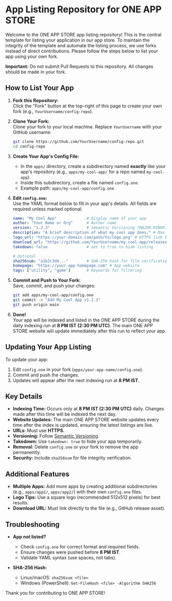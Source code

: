 # App Listing Repository for ONE APP STORE

Welcome to the ONE APP STORE app listing repository! This is the central template for listing your application in our app store. To maintain the integrity of the template and automate the listing process, we use forks instead of direct contributions. Please follow the steps below to list your app using your own fork.

**Important:** Do not submit Pull Requests to this repository. All changes should be made in your fork.

## How to List Your App

1. **Fork this Repository:**  
   Click the "Fork" button at the top-right of this page to create your own fork (e.g., `YourUsername/config-repo`).

2. **Clone Your Fork:**  
   Clone your fork to your local machine. Replace `YourUsername` with your GitHub username:
   ```bash
   git clone https://github.com/YourUsername/config-repo.git
   cd config-repo
   ```

3. **Create Your App's Config File:**  
   - In the `apps/` directory, create a subdirectory named **exactly** like your app's repository (e.g., `apps/my-cool-app/` for a repo named `my-cool-app`).  
   - Inside this subdirectory, create a file named `config.one`.  
   - Example path: `apps/my-cool-app/config.one`

4. **Edit `config.one`:**  
   Use the YAML format below to fill in your app's details. All fields are required unless marked optional.
   ```yaml
   name: "My Cool App"             # Display name of your app
   author: "Your Name or Org"      # Author name
   version: "1.2.3"                # Semantic Versioning (MAJOR.MINOR.PATCH)
   description: "A brief description of what my cool app does." # Max 100 characters
   logo_url: "https://your-domain.com/path/to/logo.png" # HTTPS link to logo (PNG/JPG, max 512x512)
   download_url: "https://github.com/YourUsername/my-cool-app/releases/download/v1.2.3/my-cool-app.zip" # HTTPS link to file
   takedown: false                 # Set to true to hide listing

   # Optional
   sha256sum: "a1b2c3d4..."        # SHA-256 hash for file verification
   homepage: "https://your-app-homepage.com" # App website
   tags: ["utility", "game"]       # Keywords for filtering
   ```

5. **Commit and Push to Your Fork:**  
   Save, commit, and push your changes:
   ```bash
   git add apps/my-cool-app/config.one
   git commit -m "Add My Cool App v1.2.3"
   git push origin main
   ```

6. **Done!**  
   Your app will be indexed and listed in the ONE APP STORE during the daily indexing run at **8 PM IST (2:30 PM UTC)**. The main ONE APP STORE website will update immediately after this run to reflect your app.

## Updating Your App Listing

To update your app:
1. Edit `config.one` in your fork (`apps/your-app-name/config.one`).
2. Commit and push the changes.
3. Updates will appear after the next indexing run at **8 PM IST**.

## Key Details

- **Indexing Time:** Occurs only at **8 PM IST (2:30 PM UTC)** daily. Changes made after this time will be indexed the next day.
- **Website Updates:** The main ONE APP STORE website updates every time after the index is updated, ensuring the latest listings are live.
- **URLs:** Must use **HTTPS**.
- **Versioning:** Follow [Semantic Versioning](https://semver.org/).
- **Takedown:** Use `takedown: true` to hide your app temporarily.
- **Removal:** Delete `config.one` or your fork to remove the app permanently.
- **Security:** Include `sha256sum` for file integrity verification.

## Additional Features

- **Multiple Apps:** Add more apps by creating additional subdirectories (e.g., `apps/app1/`, `apps/app2/`) with their own `config.one` files.
- **Logo Tips:** Use a square logo (recommended 512x512 pixels) for best results.
- **Download URL:** Must link directly to the file (e.g., GitHub release asset).

## Troubleshooting

- **App not listed?**  
  - Check `config.one` for correct format and required fields.
  - Ensure changes were pushed before **8 PM IST**.
  - Validate YAML syntax (use spaces, not tabs).

- **SHA-256 Hash:**  
  - Linux/macOS: `sha256sum <file>`
  - Windows (PowerShell): `Get-FileHash <file> -Algorithm SHA256`

Thank you for contributing to ONE APP STORE!
